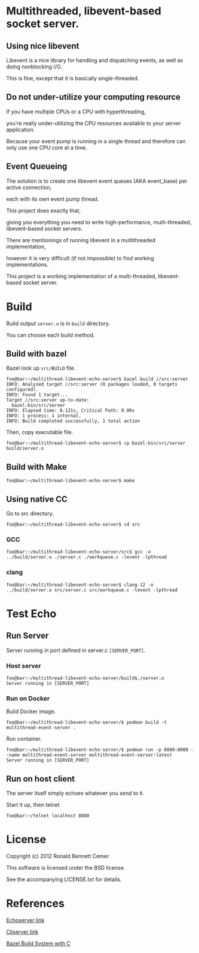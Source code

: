 # Multithreaded, libevent-based socket server.

## Using nice libevent

Libevent is a nice library for handling and dispatching events, as well as doing nonblocking I/O.

This is fine, except that it is basically single-threaded.

## Do not under-utilize your computing resource

If you have multiple CPUs or a CPU with hyperthreading, 

you're really under-utilizing the CPU resources available to your server application.

Because your event pump is running in a single thread and therefore can only use one CPU core at a time.

## Event Queueing

The solution is to create one libevent event queues (AKA event_base) per active connection, 

each with its own event pump thread.  

This project does exactly that, 

giving you everything you need to write high-performance, multi-threaded, libevent-based socket servers.

There are mentionings of running libevent in a multithreaded implementation, 

however it is very difficult (if not impossible) to find working implementations.  

This project is a working implementation of a multi-threaded, libevent-based socket server.

# Build

Build output `server.o` is in `build` directory.

You can choose each build method.

## Build with bazel

Bazel look up `src/BUILD` file.

```console
foo@bar:~/multithread-libevent-echo-server$ bazel build //src:server
INFO: Analyzed target //src:server (0 packages loaded, 0 targets configured).
INFO: Found 1 target...
Target //src:server up-to-date:
  bazel-bin/src/server
INFO: Elapsed time: 0.121s, Critical Path: 0.00s
INFO: 1 process: 1 internal.
INFO: Build completed successfully, 1 total action
```

Then, copy executable file.

```console
foo@bar:~/multithread-libevent-echo-server$ cp bazel-bin/src/server build/server.o
```

## Build with Make

```console
foo@bar:~/multithread-libevent-echo-server$ make
```

## Using native CC

Go to src directory.

```console
foo@bar:~/multithread-libevent-echo-server$ cd src 
```

### GCC

```console
foo@bar:~/multithread-libevent-echo-server/src$ gcc -o ../build/server.o ./server.c ./workqueue.c -levent -lpthread
```

### clang

```console
foo@bar:~/multithread-libevent-echo-server$ clang-12 -o ../build/server.o src/server.c src/workqueue.c -levent -lpthread
```

# Test Echo

## Run Server

Server running in port defined in server.c `[SERVER_PORT]`.

### Host server

```console
foo@bar:~/multithread-libevent-echo-server/build$./server.o
Server running in [SERVER_PORT]
```

### Run on Docker

Build Docker image.

```console
foo@bar:~/multithread-libevent-echo-server/$ podman build -t multithread-event-server .
```

Run container.

```console
foo@bar:~/multithread-libevent-echo-server/$ podman run -p 8080:8080 --name multithread-event-server multithread-event-server:latest
Server running in [SERVER_PORT]
```

## Run on host client

The server itself simply echoes whatever you send to it.  

Start it up, then telnet

```console
foo@bar:~/telnet localhost 8080
```

# License

Copyright (c) 2012 Ronald Bennett Cemer

This software is licensed under the BSD license.

See the accompanying LICENSE.txt for details.

# References

[Echoserver link](http://ishbits.googlecode.com/svn/trunk/libevent-examples/echo-server/libevent_echosrv1.c)

[Cliserver link](http://nitrogen.posterous.com/cliserver-an-example-libevent-based-socket-se)

[Bazel Build System with C](https://github.com/research-note/bazel-clang-c-example)
